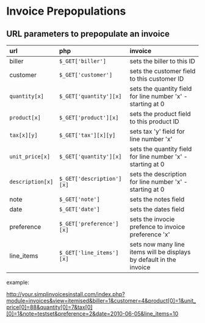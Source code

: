 # Invoice Prepopulations #

## URL parameters to prepopulate an invoice ##

| **url** | **php** | **invoice** |
|:--------|:--------|:------------|
| biller  | `$_GET['biller']` | sets the biller to this ID |
|customer | `$_GET['customer']` | sets the customer field to this customer ID |
|`quantity[x]` | `$_GET['quantity'][x]` | sets the quantity field for line number 'x' - starting at 0 |
|`product[x]` | `$_GET['product'][x]` | sets the product field to this product ID |
|`tax[x][y]` | `$_GET['tax'][x][y]` | sets tax 'y' field for line number 'x'|
|`unit_price[x]` | `$_GET['quantity'][x]` | sets the quantity field for line number 'x' - starting at 0 |
|`description[x]` | `$_GET['description'][x]` | sets the description for line number 'x' - starting at 0 |
| note    | `$_GET['note']` | sets the notes field |
| date    | `$_GET['date']` | sets the dates field |
| preference | `$_GET['preference'][x]` | sets the invocie prefence to invoice preference 'x' |
| line\_items | `$_GET['line_items'][x]` | sets now many line items will be displays by default in the invoice |

example:

http://your.simplinvoicesinstall.com/index.php?module=invoices&view=itemised&biller=1&customer=4&product[0]=1&unit_price[0]=88&quantity[0]=7&tax[0][0]=1&note=testset&preference=2&date=2010-06-05&line_items=10